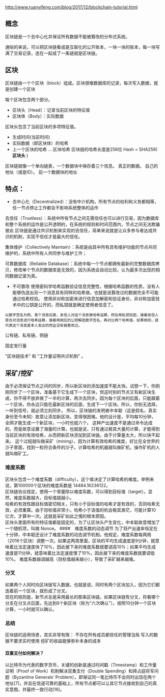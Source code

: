 http://www.ruanyifeng.com/blog/2017/12/blockchain-tutorial.html
## 概念
区块链是一个去中心化并保证所有数据不能被篡改的分布式系统。

通俗的来说，可以把区块链看成是互联化的公开账本，一块一块的账本，每一块写满了交易记录，连在一起成了一条链就是区块链。

## 区块
区块链由一个个区块（block）组成。区块很像数据库的记录，每次写入数据，就是创建一个区块

每个区块包含两个部分。
* 区块头（Head）：记录当前区块的特征值
* 区块体（Body）：实际数据

区块头包含了当前区块的多项特征值。
* 生成时间(当前时间)
* 实际数据（即区块体）的哈希
* 上一个区块的哈希
  ...
  区块哈希 区块链的哈希长度是256位
  Hash = SHA256( **区块头** )



区块链就像一个单向链表，一个数据块中保存着三个信息。
真正的数据。
自己的地址（或是ID）。
前一个数据块的地址



## 特点：
* 去中心化（Decentralized）：没有中介机构，所有节点的权利和义务都相等，任一节点停止工作都会不影响系统整体的运作  

去信任（Trustless）：系统中所有节点之间无需信任也可以进行交易，因为数据库和整个系统的运作是公开透明的，在系统的规则和时间范围内，节点之间无法欺骗彼此
区块链是通过共识机制来实现的去信任，简单来说就是让众多参与者达成共识的机制，实现不信任才是最大的信任。

集体维护（Collectively Maintain）：系统是由其中所有具有维护功能的节点共同维护的，系统中所有人共同参与维护工作；

可靠数据库（Reliable 
Database）：系统中每一个节点都拥有最新的完整数据库拷贝，修改单个节点的数据库是无效的，因为系统会自动比较，认为最多次出现的相同数据记录为真。  

* 不可篡改
  使用密码学哈希函数验证信息完整性，根据哈希函数的性质，没有人能够伪造出另一个消息具有同样的哈希值，也就是说篡改过的数据完全不可能通过哈希校验。
  使用非对称加密来进行信息加解密和验证身份，非对称加密技术中的公钥是公开的，而私钥就是确定使用者信息了。

```
以数字签名为例，某个消息后面，发信人对这个消息做哈希运算，然后用私钥加密。接着收信人首先对消息进行哈希运算，接着用相应的公钥解密数字签名，再对比两个哈希值，如果相同，就代表这个消息是本人发出的而且没有被篡改过。
```

公有链、私有链、侧链

固定发行量



 "区块链技术" 和 "工作量证明共识机制" 。

## 采矿/挖矿

由于必须保证节点之间的同步，所以新区块的添加速度不能太快。试想一下，你刚刚同步了一个区块，准备基于它生成下一个区块，但这时别的节点又有新区块生成，你不得不放弃做了一半的计算，再次去同步。因为每个区块的后面，只能跟着一个区块，你永远只能在最新区块的后面，生成下一个区块。所以，你别无选择，一听到信号，就必须立刻同步。
所以，区块链的发明者中本聪（这是假名，真实身份至今未知）故意让添加新区块，变得很困难。他的设计是，平均每10分钟，全网才能生成一个新区块，一小时也就六个。
这种产出速度不是通过命令达成的，而是故意设置了海量的计算。也就是说，只有通过极其大量的计算，才能得到当前区块的有效哈希，从而把新区块添加到区块链。由于计算量太大，所以快不起来。
这个过程就叫做采矿（mining），因为计算有效哈希的难度，好比在全世界的沙子里面，找到一粒符合条件的沙子。计算哈希的机器就叫做矿机，操作矿机的人就叫做矿工。

### 难度系数
区块头包含一个难度系数（difficulty），这个值决定了计算哈希的难度。举例来说，第100000个区块的难度系数是 14484.16236122。  
区块链协议规定，使用一个常量除以难度系数，可以得到目标值（target）。显然，难度系数越大，目标值就越小。  
哈希的有效性跟目标值密切相关，只有小于目标值的哈希才是有效的，否则哈希无效，必须重算。由于目标值非常小，哈希小于该值的机会极其渺茫，可能计算10亿次，才算中一次。这就是采矿如此之慢的根本原因。  
区块头里面所有的特征值都是固定的，为了让区块头产生变化，中本聪故意增加了一个随机项，叫做 Nonce。
####　难度系数的动态调节
为了将产出速率恒定在十分钟，中本聪还设计了难度系数的动态调节机制。他规定，难度系数每两周（2016个区块）调整一次。如果这两周里面，区块的平均生成速度是9分钟，就意味着比法定速度快了10%，因此接下来的难度系数就要调高10%；如果平均生成速度是11分钟，就意味着比法定速度慢了10%，因此接下来的难度系数就要调低10%。
难度系数越调越高（目标值越来越小），导致了采矿越来越难。

### 分叉
如果两个人同时向区块链写入数据，也就是说，同时有两个区块加入，因为它们都连着前一个区块，就形成了分叉。  
现在的规则是，新节点总是采用最长的那条区块链。如果区块链有分叉，将看哪个分支在分叉点后面，先达到6个新区块（称为"六次确认"）。按照10分钟一个区块计算，一小时就可以确认。

### 总结
区块链的适用场景，其实非常有限：
不存在所有成员都信任的管理当局
写入的数据不要求实时使用
挖矿的收益能够弥补本身的成本

#### 双重支付如何解决？

以比特币为代表的数字货币，关键的创新是通过时间戳（Timestamp）和工作量证明（Proof of Work）机制解决双重支付（Double 
Spending）和拜占庭将军问题（Byzantine Generals’ 
Problem），即保证同一笔比特币不会同时出现在两个地址[7]，并且在信道可靠的基础上，所有节点都可以让其它节点接收到自己的真实意图，并最终一致行动[16]。